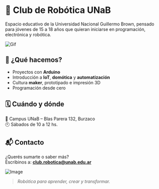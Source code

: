 # 🤖 Club de Robótica UNaB
Espacio educativo de la Universidad Nacional Guillermo Brown, pensado para jóvenes de 15 a 18 años
que quieran iniciarse en programación, electrónica y robótica.

![Gif](https://github.com/Club-de-Robotica-UNaB/.github/blob/main/profile/Banner_Robotica-min.gif)


## 🧠 ¿Qué hacemos?

- Proyectos con **Arduino**
- Introducción a **IoT**, **domótica** y **automatización**
- Cultura **maker**, prototipado e impresión 3D
- Programación desde cero

## 🗓 Cuándo y dónde

📍 Campus UNaB – Blas Parera 132, Burzaco  
🕙 Sábados de 10 a 12 hs.

## 📬 Contacto

¿Querés sumarte o saber más?  
Escribinos a: **[club.robotica@unab.edu.ar](mailto:club.robotica@unab.edu.ar)**

![Image](https://github.com/user-attachments/assets/1ca56492-ffa9-4443-bb0d-3ca5c8dabce9)
> _Robótica para aprender, crear y transformar._

